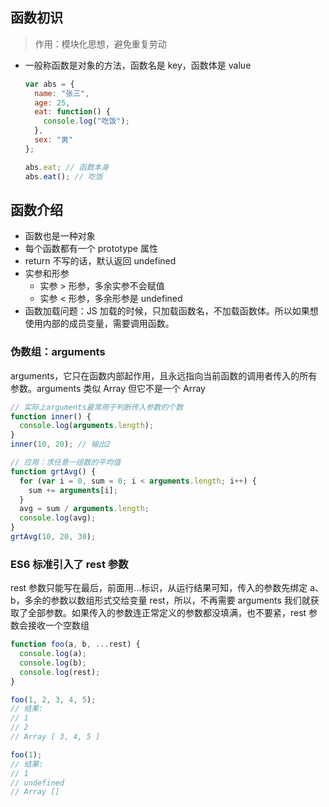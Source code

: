 ## 函数初识

> 作用：模块化思想，避免重复劳动

- 一般称函数是对象的方法，函数名是 key，函数体是 value

  ```js
  var abs = {
    name: "张三",
    age: 25,
    eat: function() {
      console.log("吃饭");
    },
    sex: "男"
  };

  abs.eat; // 函数本身
  abs.eat(); // 吃饭
  ```

## 函数介绍

- 函数也是一种对象
- 每个函数都有一个 prototype 属性
- return 不写的话，默认返回 undefined
- 实参和形参
  - 实参 > 形参，多余实参不会赋值
  - 实参 < 形参，多余形参是 undefined
- 函数加载问题：JS 加载的时候，只加载函数名，不加载函数体。所以如果想使用内部的成员变量，需要调用函数。

### 伪数组：arguments

arguments，它只在函数内部起作用，且永远指向当前函数的调用者传入的所有参数。arguments 类似 Array 但它不是一个 Array

```js
// 实际上arguments最常用于判断传入参数的个数
function inner() {
  console.log(arguments.length);
}
inner(10, 20); // 输出2

// 应用：求任意一组数的平均值
function grtAvg() {
  for (var i = 0, sum = 0; i < arguments.length; i++) {
    sum += arguments[i];
  }
  avg = sum / arguments.length;
  console.log(avg);
}
grtAvg(10, 20, 30);
```

### ES6 标准引入了 rest 参数

rest 参数只能写在最后，前面用...标识，从运行结果可知，传入的参数先绑定 a、b，多余的参数以数组形式交给变量 rest，所以，不再需要 arguments 我们就获取了全部参数。如果传入的参数连正常定义的参数都没填满，也不要紧，rest 参数会接收一个空数组

```js
function foo(a, b, ...rest) {
  console.log(a);
  console.log(b);
  console.log(rest);
}

foo(1, 2, 3, 4, 5);
// 结果:
// 1
// 2
// Array [ 3, 4, 5 ]

foo(1);
// 结果:
// 1
// undefined
// Array []
```

